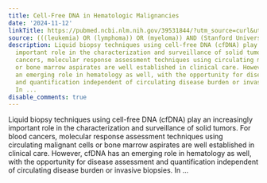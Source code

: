 ```yaml
---
title: Cell-Free DNA in Hematologic Malignancies
date: '2024-11-12'
linkTitle: https://pubmed.ncbi.nlm.nih.gov/39531844/?utm_source=curl&utm_medium=rss&utm_campaign=pubmed-2&utm_content=1Rkszs2HVZ2RHP33OibaNFew6VK-LzjJWTD4GwmLlk8B-wCceh&fc=20220923065203&ff=20241113193343&v=2.18.0.post9+e462414
source: (((leukemia) OR (lymphoma)) OR (myeloma)) AND (Stanford University[Affiliation])
description: Liquid biopsy techniques using cell-free DNA (cfDNA) play an increasingly
  important role in the characterization and surveillance of solid tumors. For blood
  cancers, molecular response assessment techniques using circulating malignant cells
  or bone marrow aspirates are well established in clinical care. However, cfDNA has
  an emerging role in hematology as well, with the opportunity for disease assessment
  and quantification independent of circulating disease burden or invasive biopsies.
  In ...
disable_comments: true
---
```

Liquid biopsy techniques using cell-free DNA (cfDNA) play an increasingly important role in the characterization and surveillance of solid tumors. For blood cancers, molecular response assessment techniques using circulating malignant cells or bone marrow aspirates are well established in clinical care. However, cfDNA has an emerging role in hematology as well, with the opportunity for disease assessment and quantification independent of circulating disease burden or invasive biopsies. In ...